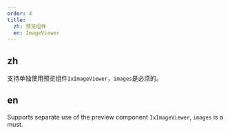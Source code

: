 ```yaml
---
order: 4
title:
  zh: 预览组件
  en: ImageViewer
---
```


## zh

支持单独使用预览组件`IxImageViewer`，`images`是必须的。

## en

Supports separate use of the preview component `IxImageViewer`, `images` is a must.
